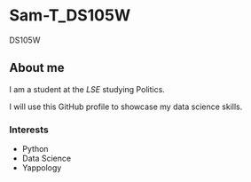 # Sam-T_DS105W
DS105W 
## About me

I am a student at the _LSE_ studying Politics.

I will use this GitHub profile to showcase my data science skills.

### Interests

- Python 
- Data Science
- Yappology

